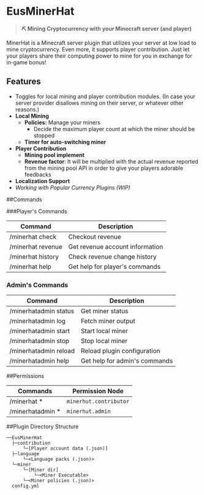 # EusMinerHat
> **⛏ Mining Cryptocurrency with your Minecraft server (and player)**

MinerHat is a Minecraft server plugin that utilizes your server at low load to mine cryptocurrency. Even more, it supports player contribution. Just let your players share their computing power to mine for you in exchange for in-game bonus!

## Features

* Toggles for local mining and player contribution modules. (In case your server provider disallows mining on their server, or whatever other reasons.)
* **Local Mining**
    * **Policies:** Manage your miners
        * Decide the maximum player count at which the miner should be stopped
    * **Timer for auto-switching miner**
* **Player Contribution**
    * **Mining pool implement**
    * **Revenue factor**: It will be multiplied with the actual revenue reported from the mining pool API in order to give your players adorable feedbacks
* **Localization Support**
* *Working with Popular Currency Plugins (WIP)*



##Commands

###Player's Commands

| Command           | Description                     |
| ----------------- | ------------------------------- |
| /minerhat check   | Checkout revenue                |
| /minerhat revenue | Get revenue account information |
| /minerhat history | Check revenue change history    |
| /minerhat help    | Get help for player's commands  |



### Admin's Commands

| Command               | Description                   |
| --------------------- | ----------------------------- |
| /minerhatadmin status | Get miner status              |
| /minerhatadmin log    | Fetch miner output            |
| /minerhatadmin start  | Start local miner             |
| /minerhatadmin stop   | Stop local miner              |
| /minerhatadmin reload | Reload plugin configuration   |
| /minerhatadmin help   | Get help for admin's commands |



##Permissions

| Commands         | Permission Node        |
| ---------------- | ---------------------- |
| /minerhat *      | `minerhut.contributor` |
| /minerhatadmin * | `minerhut.admin`       |



##Plugin Directory Structure

```
──EusMinerHat
  ├─contribution
      └─[Player account data (.json)]
  ├─language
      └─<Language packs (.json)>
  └─miner
      └─[Miner dir]
          └─<Miner Executable>
      └─<Miner policies (.json)>
  config.yml
```

